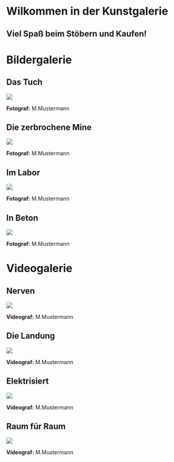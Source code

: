 <!DOCTYPE html>
<html lang="de">
<head>
<meta charset="utf-8">
<h1>Wilkommen in der Kunstgalerie</h1>
<h2>Viel Spaß beim Stöbern und Kaufen!</h2>
</head>
<body>
<h1>Bildergalerie</h1>
<h2>Das Tuch</h2>
<img src="foto1.jpg" height:200px>
<p><b>Fotograf:</b> M.Mustermann</p>
<h2>Die zerbrochene Mine</h2>
<img src="foto2.jpg">
<p><b>Fotograf:</b> M.Mustermann</p>
<h2>Im Labor</h2>
<img src="foto3.jpg">
<p><b>Fotograf:</b> M.Mustermann</p>
<h2>In Beton</h2>
<img src="foto4.jpg">
<p><b>Fotograf:</b> M.Mustermann</p>
<h1>Videogalerie</h1>
<h2>Nerven</h2>
<img src="clip1.mp4">
<p><b>Videograf:</b> M.Mustermann</p>
<h2>Die Landung</h2>
<img src="clip2.mp4">
<p><b>Videograf:</b> M.Mustermann</p>
<h2>Elektrisiert</h2>
<img src="clip3.mp4">
<p><b>Videograf:</b> M.Mustermann</p>
<h2>Raum für Raum</h2>
<img src="clip4.mp4">
<p><b>Videograf:</b> M.Mustermann</p>
</body>
</html>